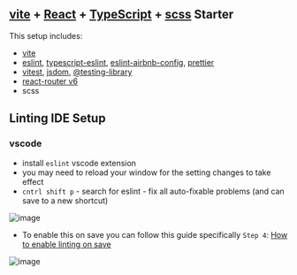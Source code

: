 ## [vite](https://vitejs.dev/) + [React](https://reactjs.org/) + [TypeScript](https://www.typescriptlang.org/) + [scss](https://sass-lang.com/) Starter

This setup includes:
* [vite](https://vitejs.dev/)
* [eslint](https://eslint.org/), [typescript-eslint](https://typescript-eslint.io/), [eslint-airbnb-config](https://github.com/airbnb/javascript), [prettier](https://prettier.io/)
* [vitest](https://vitest.dev/), [jsdom](https://github.com/jsdom/jsdom), [@testing-library](https://testing-library.com/)
* [react-router v6](https://reactrouter.com/en/main)
* scss 


## Linting IDE Setup 
### vscode 
- install `eslint` vscode extension 
- you may need to reload your window for the setting changes to take effect
- `cntrl shift p` - search for eslint - fix all auto-fixable problems (and can save to a new shortcut) 

![image](https://user-images.githubusercontent.com/61157456/228268714-516b4e96-f4b2-43c1-a118-086dbc37ece1.png)

- To enable this on save you can follow this guide specifically `Step 4`: [How to enable linting on save](https://www.digitalocean.com/community/tutorials/workflow-auto-eslinting)

![image](https://user-images.githubusercontent.com/61157456/228269212-7f93f370-3f0e-4919-9d41-efae27cd7459.png)
